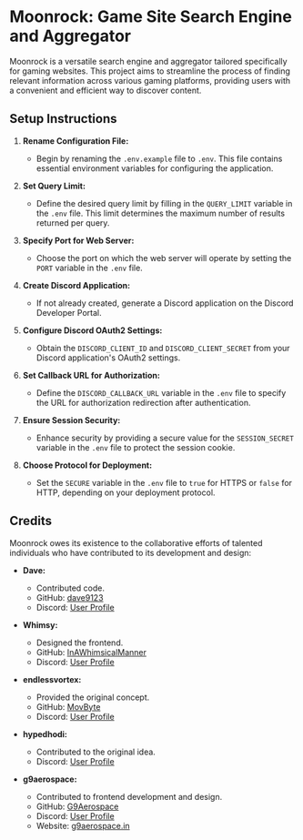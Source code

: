 # Moonrock: Game Site Search Engine and Aggregator

Moonrock is a versatile search engine and aggregator tailored specifically for gaming websites. This project aims to streamline the process of finding relevant information across various gaming platforms, providing users with a convenient and efficient way to discover content.

## Setup Instructions

1. **Rename Configuration File:**
   - Begin by renaming the `.env.example` file to `.env`. This file contains essential environment variables for configuring the application.

2. **Set Query Limit:**
   - Define the desired query limit by filling in the `QUERY_LIMIT` variable in the `.env` file. This limit determines the maximum number of results returned per query.

3. **Specify Port for Web Server:**
   - Choose the port on which the web server will operate by setting the `PORT` variable in the `.env` file.

4. **Create Discord Application:**
   - If not already created, generate a Discord application on the Discord Developer Portal.

5. **Configure Discord OAuth2 Settings:**
   - Obtain the `DISCORD_CLIENT_ID` and `DISCORD_CLIENT_SECRET` from your Discord application's OAuth2 settings.

6. **Set Callback URL for Authorization:**
   - Define the `DISCORD_CALLBACK_URL` variable in the `.env` file to specify the URL for authorization redirection after authentication.

7. **Ensure Session Security:**
   - Enhance security by providing a secure value for the `SESSION_SECRET` variable in the `.env` file to protect the session cookie.

8. **Choose Protocol for Deployment:**
   - Set the `SECURE` variable in the `.env` file to `true` for HTTPS or `false` for HTTP, depending on your deployment protocol.

## Credits

Moonrock owes its existence to the collaborative efforts of talented individuals who have contributed to its development and design:

- **Dave:**
  - Contributed code.
  - GitHub: [dave9123](https://github.com/dave9123)
  - Discord: [User Profile](https://discord.com/users/781708312466554940)

- **Whimsy:**
  - Designed the frontend.
  - GitHub: [InAWhimsicalManner](https://github.com/InAWhimsicalManner)
  - Discord: [User Profile](https://discord.com/users/1127936626883035227)

- **endlessvortex:**
  - Provided the original concept.
  - GitHub: [MovByte](https://github.com/MovByte)
  - Discord: [User Profile](https://discord.com/users/980548613614764093)

- **hypedhodi:**
  - Contributed to the original idea.
  - Discord: [User Profile](https://discord.com/users/1064073328589021214)

- **g9aerospace:**
  - Contributed to frontend development and design.
  - GitHub: [G9Aerospace](https://github.com/G9Aerospace)
  - Discord: [User Profile](https://discord.com/users/928267278540242964)
  - Website: [g9aerospace.in](https://g9aerospace.in/)
